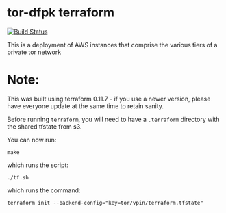 # tor-dfpk terraform

[![Build Status](https://travis-ci.org/sofwerx/tor-dfpk.svg?branch=master)](https://travis-ci.org/sofwerx/tor-dfpk)

This is a deployment of AWS instances that comprise the various tiers of a private tor network

# Note:

This was built using terraform 0.11.7 - if you use a newer version, please have everyone update at the same time to retain sanity.

Before running `terraform`, you will need to have a `.terraform` directory with the shared tfstate from s3.

You can now run:

    make

which runs the script:

    ./tf.sh

which runs the command:

    terraform init --backend-config="key=tor/vpin/terraform.tfstate"

